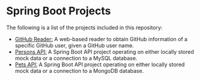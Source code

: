 # Spring Boot Projects

The following is a list of the projects included in this repository:

* [GitHub Reader:](https://github.com/Carla-de-Beer/Java/tree/master/Spring%20Boot%20Projects/GitHub%20Reader) A web-based reader to obtain GitHub information of a specific GitHub user, given a GitHub user name.
* [Persons API:](https://github.com/Carla-de-Beer/Java/tree/master/Spring%20Boot%20Projects/Persons%20API) A Spring Boot API project operating on either locally stored mock data or a connection to a MySQL database.
* [Pets API:](https://github.com/Carla-de-Beer/Java/tree/master/Spring%20Boot%20Projects/Pets%20API) A Spring Boot API project operating on either locally stored mock data or a connection to a MongoDB database.
